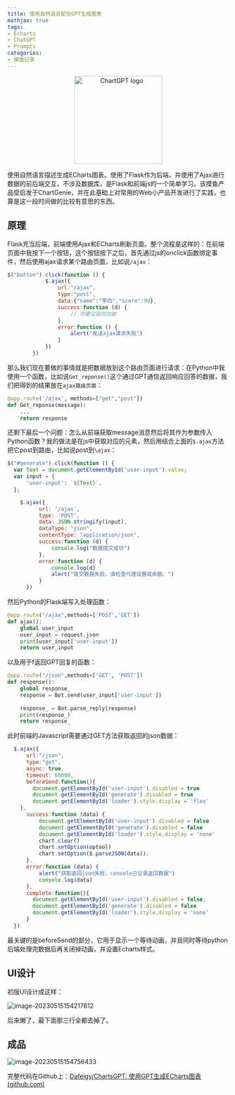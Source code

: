 ```yaml
---
title: 使用自然语言配合GPT生成图表
mathjax: true
tags:
- Echarts
- ChatGPT
- Prompts
categories:
- 摸鱼记录
---
```


<p align="center">
    <img src="https://s2.loli.net/2023/05/10/LDUpFzo7VJiOshd.png" alt="ChartGPT logo" width=200 height=200 />
</p>

使用自然语言描述生成ECharts图表。使用了Flask作为后端，并使用了Ajax进行数据的前后端交互，不涉及数据库，是Flask和前端js的一个简单学习。该摸鱼产品受启发于ChartGenie，并在此基础上对常用的Web小产品开发进行了实践，也算是这一段时间做的比较有意思的东西。

<!-- more -->

## 原理

Flask充当后端，前端使用Ajax和ECharts刷新页面。整个流程是这样的：在前端页面中我按下一个按钮，这个按钮按下之后，首先通过js的onclick函数绑定事件，然后使用ajax请求某个路由页面，比如说`/ajax`：

```javascript
$("button").click(function () {
            $.ajax({
                url:"/ajax",
                type:"post",
                data:{"name":"李四","score":99},
                success:function (d) {
                    // 你要实现的功能 
                },
                error:function () {
                    alert("发送ajax请求失败")
                }
            })
        })
```

那么我们现在要做的事情就是把数据放到这个路由页面进行请求：在Python中我使用一个函数，比如说`Get_reponse()`这个通过GPT通信返回响应回答的数据，我们把得到的结果放在`ajax路由页面`：

```python
@app.route('/ajax', methods=["get","post"])
def Get_reponse(message):
    ...
    return response
```

还剩下最后一个问题：怎么从前端获取message消息然后将其作为参数传入Python函数？我的做法是在js中获取对应的元素，然后用结合上面的`$.ajax`方法把它post到路由，比如说post到`\ajax`：

```javascript
$("#generate").click(function () {
  var Text = document.getElementById('user-input').value;
  var input = {
      'user-input': `${Text}`,
  };

    $.ajax({
          url: '/ajax',
          type: 'POST',
          data: JSON.stringify(input),
          dataType: "json",
          contentType: "application/json",
          success:function (d) {
              console.log("数据提交成功")
          },
          error:function (d) {
              console.log(d)
              alert("提交数据失败，请检查代理设置或余额。")
          }
      })
```

然后Python的Flask端写入处理函数：

```python
@app.route("/ajax",methods=['POST','GET'])
def ajax():
    global user_input
    user_input = request.json
    print(user_input['user-input'])
    return user_input
```

以及用于f返回GPT回复的函数：

```python
@app.route("/json",methods=['GET', 'POST'])
def response():
    global response_
    response = Bot.send(user_input['user-input'])
    
    response_ = Bot.parse_reply(response)
    print(response_)
    return response_
```

此时前端的Javascript需要通过GET方法获取返回的json数据：

```javascript
  $.ajax({
      url:"/json",
      type:"get",
      async: true,
      timeout: 60000,
      beforeSend:function(){
        document.getElementById('user-input').disabled = true
        document.getElementById('generate').disabled = true
        document.getElementById('loader').style.display = 'flex'
    },
      success:function (data) {
          document.getElementById('user-input').disabled = false
          document.getElementById('generate').disabled = false
          document.getElementById('loader').style.display = 'none'
          chart.clear()
          chart.setOption(optool)
          chart.setOption($.parseJSON(data));
      },
      error:function (data) {
          alert("获取返回json失败，console已记录返回数据")
          console.log(data)
      },
      complete:function(){
        document.getElementById('user-input').disabled = false;
        document.getElementById('generate').disabled = false
        document.getElementById('loader').style.display = 'none'
      }
  })
```

最关键的是beforeSend的部分，它用于显示一个等待动画，并且同时等待python后端处理完数据后再关闭掉动画，并设置Echarts样式。

## UI设计

初版UI设计成这样：

![image-20230515154217612](https://s2.loli.net/2023/05/15/zPNB1HucS6qy2Fv.png)

后来懒了，最下面那三行全都去掉了。

## 成品

![image-20230515154756433](https://s2.loli.net/2023/05/15/J6vqwbrpC5RYAzB.png)

完整代码在Github上：[Dafeigy/ChartsGPT: 使用GPT生成ECharts图表 (github.com)](https://github.com/Dafeigy/ChartsGPT)
